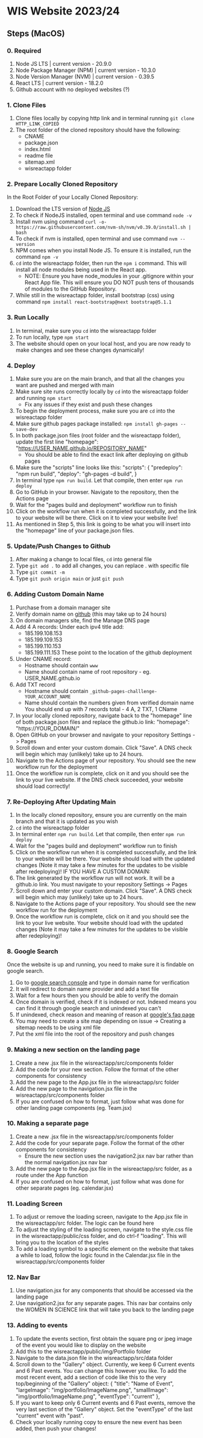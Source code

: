 # WIS Website 2023/24

## Steps (MacOS)
### 0. Required
1. Node JS LTS | current version - 20.9.0
2. Node Package Manager (NPM) | current version - 10.3.0
3. Node Version Manager (NVM) | current version - 0.39.5
4. React LTS | current version - 18.2.0
5. Github account with no deployed websites (?)

### 1. Clone Files
1. Clone files locally by copying http link and in terminal running ```git clone HTTP_LINK_COPIED```
2. The root folder of the cloned repository should have the following:
   - CNAME
   - package.json
   - index.html
   - readme file
   - sitemap.xml
   - wisreactapp folder

### 2. Prepare Locally Cloned Repository
In the Root Folder of your Locally Cloned Repository:
1. Download the LTS version of <a href="https://nodejs.org/en">Node JS</a>
2. To check if NodeJS installed, open terminal and use command ```node -v```
3. Install nvm using command ```curl -o- https://raw.githubusercontent.com/nvm-sh/nvm/v0.39.0/install.sh | bash```
4. To check if nvm is installed, open terminal and use command ```nvm --version```
5. NPM comes when you install Node JS. To ensure it is installed, run the command ```npm -v```
6. ```cd``` into the wisreactapp folder, then run the ```npm i``` command. This will install all node modules being used in the React app.
   - NOTE: Ensure you have node_modules in your .gitignore within your React App file. This will ensure you DO NOT push tens of thousands of modules to the GitHub Repository.
9. While still in the wisreactapp folder, install bootstrap (css) using command ```npm install react-bootstrap@next bootstrap@5.1.1```

### 3. Run Locally
1. In terminal, make sure you ```cd``` into the wisreactapp folder
2. To run locally, type ```npm start```
3. The website should open on your local host, and you are now ready to make changes and see these changes dynamically!

### 4. Deploy
1. Make sure you are on the main branch, and that all the changes you want are pushed and merged with main
2. Make sure site runs correctly locally by ```cd``` into the wisreactapp folder and running ```npm start```
   - Fix any issues if they exist and push these changes
3. To begin the deployment process, make sure you are ```cd``` into the wisreactapp folder
4. Make sure github pages package installed: ```npm install gh-pages --save-dev```
5. In both package.json files (root folder and the wisreactapp folder), update the first line "homepage": "https://USER_NAME.github.io/REPOSITORY_NAME"
   - You should be able to find the exact link after deploying on github pages
6. Make sure the "scripts" line looks like this:
"scripts": {
  "predeploy": "npm run build",
  "deploy": "gh-pages -d build",
}
7. In terminal type ```npm run build```. Let that compile, then enter ```npm run deploy```
8. Go to GitHub in your browser. Navigate to the repository, then the Actions page
9. Wait for the "pages build and deployment" workflow run to finish
10. Click on the workflow run when it is completed successfully, and the link to your website will be there. Click on it to view your website live!
11. As mentioned in Step 5, this link is going to be what you will insert into the "homepage" line of your package.json files.

### 5. Update/Push Changes to Github
1. After making a change to local files, ```cd``` into general file
2. Type ```git add .``` to add all changes, you can replace . with specific file
3. Type ```git commit -m```
4. Type ```git push origin main``` or just ```git push```

### 6. Adding Custom Domain Name
1. Purchase from a domain manager site
2. Verify domain name on <a href="https://docs.github.com/en/pages/configuring-a-custom-domain-for-your-github-pages-site/managing-a-custom-domain-for-your-github-pages-site">github</a> (this may take up to 24 hours)
3. On domain managers site, find the Manage DNS page
4. Add 4 A records:
   Under each ipv4 title add:
   - 185.199.108.153
   - 185.199.109.153
   - 185.199.110.153
   - 185.199.111.153
  These point to the location of the github deployment
5. Under CNAME record:
   - Hostname should contain ```www```
   - Name should contain name of root repository - eg. USER_NAME.github.io
6. Add TXT record
   - Hostname should contain ```_github-pages-challlenge-YOUR_ACCOUNT_NAME```
   - Name should contain the numbers given from verified domain name
You should end up with 7 records total - 4 A, 2 TXT, 1 CName
7. In your locally cloned repository, navigate back to the "homepage" line of both package.json files and replace the github.io link: "homepage": "https://YOUR_DOMAIN/"
8. Open GitHub on your browser and navigate to your repository Settings -> Pages
9. Scroll down and enter your custom domain. Click "Save". A DNS check will begin which may (unlikely) take up to 24 hours.
10. Navigate to the Actions page of your repository. You should see the new workflow run for the deployment
11. Once the workflow run is complete, click on it and you should see the link to your live website. If the DNS check succeeded, your website should load correctly!

### 7. Re-Deploying After Updating Main
1. In the locally cloned repository, ensure you are currently on the main branch and that it is updated as you wish
2. ```cd``` into the wisreactapp folder
3. In terminal enter ```npm run build```. Let that compile, then enter ```npm run deploy```
4. Wait for the "pages build and deployment" workflow run to finish
5. Click on the workflow run when it is completed successfully, and the link to your website will be there. Your website should load with the updated changes (Note it may take a few minutes for the updates to be visible after redeploying)!
IF YOU HAVE A CUSTOM DOMAIN:
6. The link generated by the workflow run will not work. It will be a github.io link. You must navigate to your repository Settings -> Pages
7. Scroll down and enter your custom domain. Click "Save". A DNS check will begin which may (unlikely) take up to 24 hours.
8. Navigate to the Actions page of your repository. You should see the new workflow run for the deployment
9. Once the workflow run is complete, click on it and you should see the link to your live website. Your website should load with the updated changes (Note it may take a few minutes for the updates to be visible after redeploying)!

### 8. Google Search
Once the website is up and running, you need to make sure it is findable on google search. 
1. Go to <a href="https://search.google.com/search-console/welcome?action=inspect">google search console</a> and type in domain name for verification
2. It will redirect to domain name provider and add a text file
3. Wait for a few hours then you should be able to verify the domain
4. Once domain is verified, check if it is indexed or not. Indexed means you can find it through google search and unindexed you can't
5. If unindexed, check reason and meaning of reason at <a href="https://support.google.com/webmasters/answer/7440203#crawled">google's faq page</a>
6. You may need to create a site map depending on issue -> Creating a sitemap needs to be using xml file
7. Put the xml file into the root of the repository and push changes

### 9. Making a new section on the landing page
1. Create a new .jsx file in the wisreactapp/src/components folder
2. Add the code for your new section. Follow the format of the other components for consistency
3. Add the new page to the App.jsx file in the wisreactapp/src folder
4. Add the new page to the navigation.jsx file in the wisreactapp/src/components folder
5. If you are confused on how to format, just follow what was done for other landing page components (eg. Team.jsx)

### 10. Making a separate page
1. Create a new .jsx file in the wisreactapp/src/components folder
2. Add the code for your separate page. Follow the format of the other components for consistency
   - Ensure the new section uses the navigation2.jsx nav bar rather than the normal navigation.jsx nav bar
3. Add the new page to the App.jsx file in the wisreactapp/src folder, as a route under the App function
4. If you are confused on how to format, just follow what was done for other separate pages (eg. calendar.jsx)

### 11. Loading Screen
1. To adjust or remove the loading screen, navigate to the App.jsx file in the wisreactapp/src folder. The logic can be found here
2. To adjust the styling of the loading screen, navigate to the style.css file in the wisreactapp/public/css folder, and do ctrl-f "loading". This will bring you to the location of the styles
3. To add a loading symbol to a specific element on the website that takes a while to load, follow the logic found in the Calendar.jsx file in the wisreactapp/src/components folder

### 12. Nav Bar
1. Use navigation.jsx for any components that should be accessed via the landing page
2. Use navigation2.jsx for any separate pages. This nav bar contains only the WOMEN IN SCIENCE link that will take you back to the landing page

### 13. Adding to events
1. To update the events section, first obtain the square png or jpeg image of the event you would like to display on the website
2. Add this to the wisreactapp/public/img/Portfolio folder
3. Navigate to the data.json file in the wisreactapp/src/data folder
4. Scroll down to the "Gallery" object. Currently, we keep 6 Current events and 6 Past events. You can change this however you like. To add the most recent event, add a section of code like this to the very top/beginning of the "Gallery" object:
       {
      "title": "Name of Event",
      "largeImage": "img/portfolio/ImageName.png",
      "smallImage": "img/portfolio/ImageName.png",
      "eventType": "current"
    },
5. If you want to keep only 6 Current events and 6 Past events, remove the very last section of the "Gallery" object. Set the "eventType" of the last "current" event with "past".
6. Check your locally running copy to ensure the new event has been added, then push your changes!
